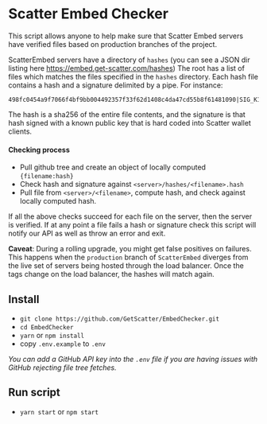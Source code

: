 # Scatter Embed Checker

This script allows anyone to help make sure that Scatter Embed servers have verified files based
on production branches of the project.

ScatterEmbed servers have a directory of `hashes` (you can see a JSON dir listing here https://embed.get-scatter.com/hashes)
The root has a list of files which matches the files specified in the `hashes` directory. Each hash file contains a
hash and a signature delimited by a pipe. For instance:
```
498fc0454a9f7066f4bf9bb004492357f33f62d1408c4da47cd55b8f61481090|SIG_K1_JuM6Hwnq7DTNWq1xs4fes3QGqzLxcbR9NQ4eKuKVtCSqcDmkbGGtNRXYg3BoUhSEm5coJYSNAN2DQCTcQqhv8i6Z7YiZsa
```
The hash is a sha256 of the entire file contents, and the signature is that hash signed with a known public key that
is hard coded into Scatter wallet clients.


#### Checking process
- Pull github tree and create an object of locally computed `{filename:hash}`
- Check hash and signature against `<server>/hashes/<filename>.hash`
- Pull file from `<server>/<filename>`, compute hash, and check against locally computed hash.

If all the above checks succeed for each file on the server, then the server is verified.
If at any point a file fails a hash or signature check this script will notify our API as well as
throw an error and exit.

**Caveat**: During a rolling upgrade, you might get false positives on failures. This happens when the
`production` branch of `ScatterEmbed` diverges from the live set of servers being hosted through the load balancer.
Once the tags change on the load balancer, the hashes will match again.

## Install

- `git clone https://github.com/GetScatter/EmbedChecker.git`
- `cd EmbedChecker`
- `yarn` or `npm install`
- copy `.env.example` to `.env`

_You can add a GitHub API key into the `.env` file if you are having issues with GitHub rejecting
file tree fetches._

## Run script
- `yarn start` or `npm start`

